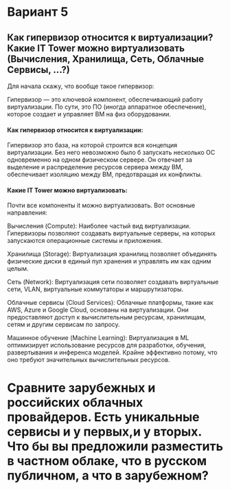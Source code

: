 # Вариант 5
## Как гипервизор относится к виртуализации? Какие IT Tower можно виртуализовать (Вычисления, Хранилища, Сеть, Облачные Сервисы, ...?)

Для начала скажу, что вообще такое гипервизор:

Гипервизор — это ключевой компонент, обеспечивающий работу виртуализации. По сути, это ПО (иногда аппаратное обеспечение), которое создает и управляет ВМ на физ оборудовании.

#### Как гипервизор относится к виртуализации:

Гипервизор это база, на которой строится вся концепция виртуализации. Без него невозможно было б запускать несколько ОС одновременно на одном физическом сервере. Он отвечает за выделение и распределение ресурсов сервера между ВМ, обеспечивает изоляцию между ВМ, предотвращая их конфликты.

#### Какие IT Tower можно виртуализовать:

Почти все компоненты it можно виртуализовать. Вот основные направления:

Вычисления (Compute): Наиболее частый вид виртуализации. Гипервизоры позволяют создавать виртуальные серверы, на которых запускаются операционные системы и приложения. 

Хранилища (Storage): Виртуализация хранилищ позволяет объединять физические диски в единый пул хранения и управлять им как одним целым. 

Сеть (Network): Виртуализация сети позволяет создавать виртуальные сети, VLAN, виртуальные коммутаторы и маршрутизаторы.

Облачные сервисы (Cloud Services): Облачные платформы, такие как AWS, Azure и Google Cloud, основаны на виртуализации. Они предоставляют доступ к вычислительным ресурсам, хранилищам, сетям и другим сервисам по запросу.

Машинное обучение (Machine Learning): Виртуализация в ML оптимизирует использование ресурсов для разработки, обучения, развертывания и инференса моделей. Крайне эффективно потому, что оно требуют значительных вычислительных ресурсов.


# Сравните зарубежных и российских облачных провайдеров. Есть уникальные сервисы и у первых,и у вторых. Что бы вы предложили разместить в частном облаке, что в русском публичном, а что в зарубежном?
